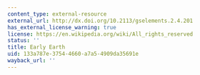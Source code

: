 ```yaml
---
content_type: external-resource
external_url: http://dx.doi.org/10.2113/gselements.2.4.201
has_external_license_warning: true
license: https://en.wikipedia.org/wiki/All_rights_reserved
status: ''
title: Early Earth
uid: 133a787e-3754-4660-a7a5-4909da35691e
wayback_url: ''
---
```

